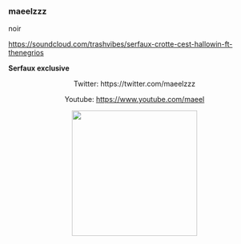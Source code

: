 ### maeelzzz


noir

https://soundcloud.com/trashvibes/serfaux-crotte-cest-hallowin-ft-thenegrios

  **Serfaux exclusive**

<div align="center">
   Twitter: https://twitter.com/maeelzzz
 
   Youtube: https://www.youtube.com/maeel
</div>

<div align="center">
      <img height="250" src="https://i.ibb.co/NZWgLct/BWVDz80n-U9j6o-R1x5-DCTspl-JEAM.gif&show_icons=true&hide_border=true">
</div>  
